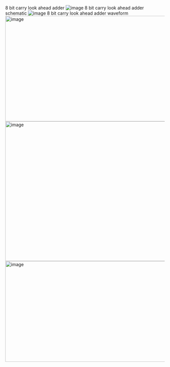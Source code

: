 8 bit carry look ahead adder
![image](https://github.com/user-attachments/assets/560269ed-cb9f-45eb-9448-d32665d4431d)
8 bit carry look ahead adder schematic
![image](https://github.com/user-attachments/assets/b618b037-cb91-47cf-9d0b-919b2c356138)
8 bit carry look ahead adder waveform
<img width="1299" height="333" alt="image" src="https://github.com/user-attachments/assets/f995a666-95a2-4c0a-9664-557f11c47fb2" />
<img width="1307" height="441" alt="image" src="https://github.com/user-attachments/assets/d1dcac8e-8b0b-45bf-b286-1f2e242e4827" />
<img width="867" height="318" alt="image" src="https://github.com/user-attachments/assets/dbafe713-0779-4afb-886d-082a5ccc96f7" />
